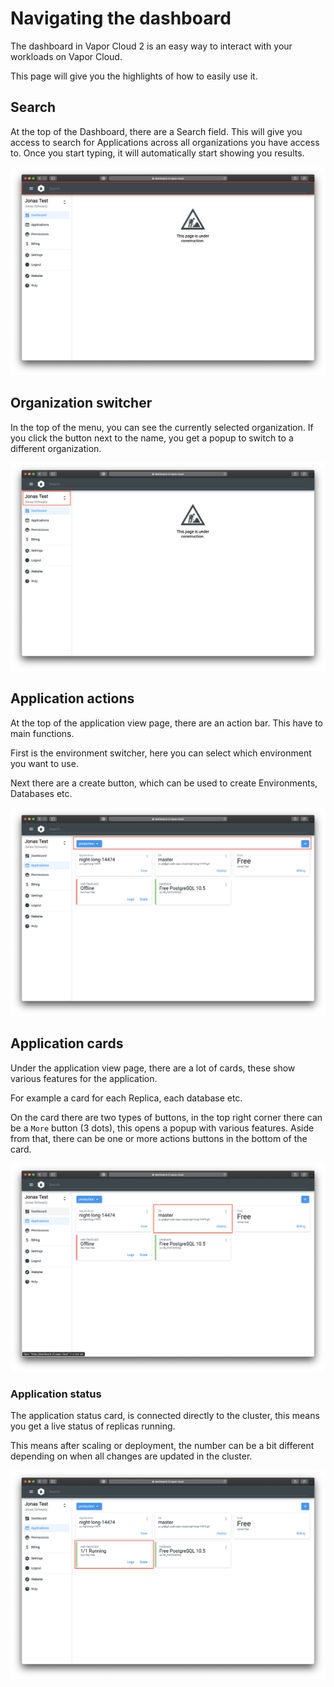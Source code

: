 # Navigating the dashboard

The dashboard in Vapor Cloud 2 is an easy way to interact with your workloads on Vapor Cloud.

This page will give you the highlights of how to easily use it.

## Search

At the top of the Dashboard, there are a Search field. This will give you access to search for Applications across all organizations you have access to. Once you start typing, it will automatically start showing you results.

![Search](../images/screenshots/search.png)

## Organization switcher

In the top of the menu, you can see the currently selected organization. If you click the button next to the name, you get a popup to switch to a different organization.

![Organization switcher](../images/screenshots/org-switcher.png)

## Application actions

At the top of the application view page, there are an action bar. This have to main functions.

First is the environment switcher, here you can select which environment you want to use.

Next there are a create button, which can be used to create Environments, Databases etc.

![Application actions](../images/screenshots/application-actions.png)

## Application cards

Under the application view page, there are a lot of cards, these show various features for the application.

For example a card for each Replica, each database etc.

On the card there are two types of buttons, in the top right corner there can be a `More` button (3 dots), this opens a popup with various features.
Aside from that, there can be one or more actions buttons in the bottom of the card.

![Application card](../images/screenshots/card.png)

### Application status

The application status card, is connected directly to the cluster, this means you get a live status of replicas running.

This means after scaling or deployment, the number can be a bit different depending on when all
changes are updated in the cluster.

![Application status](../images/screenshots/card-status.png)
